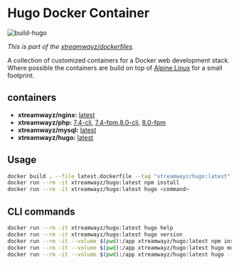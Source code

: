 # Hugo Docker Container

![build-hugo](https://github.com/xtreamwayz/dockerfiles/workflows/build-hugo/badge.svg)

_This is part of the [xtreamwayz/dockerfiles](https://github.com/xtreamwayz/dockerfiles)._

A collection of customized containers for a Docker web development stack. Where possible the containers are build on top of [Alpine Linux](http://alpinelinux.org/) for a small footprint.

## containers

- **xtreamwayz/nginx:** [latest](https://github.com/xtreamwayz/dockerfiles/blob/master/nginx/latest.dockerfile)
- **xtreamwayz/php:** [7.4-cli](https://github.com/xtreamwayz/dockerfiles/blob/master/php/7.4-cli.dockerfile), [7.4-fpm](https://github.com/xtreamwayz/dockerfiles/blob/master/php/7.4-fpm.dockerfile),[8.0-cli](https://github.com/xtreamwayz/dockerfiles/blob/master/php/8.0-cli.dockerfile), [8.0-fpm](https://github.com/xtreamwayz/dockerfiles/blob/master/php/8.0-fpm.dockerfile)
- **xtreamwayz/mysql:** [latest](https://github.com/xtreamwayz/dockerfiles/blob/master/mysql/latest.dockerfile)
- **xtreamwayz/hugo:** [latest](https://github.com/xtreamwayz/dockerfiles/blob/master/hugo/latest.dockerfile)

## Usage

```bash
docker build . --file latest.dockerfile --tag "xtreamwayz/hugo:latest" --cache-from "xtreamwayz/hugo:latest"
docker run --rm -it xtreamwayz/hugo:latest npm install
docker run --rm -it xtreamwayz/hugo:latest hugo <command>
```

## CLI commands

```bash
docker run --rm -it xtreamwayz/hugo:latest hugo help
docker run --rm -it xtreamwayz/hugo:latest hugo version
docker run --rm -it --volume $(pwd):/app xtreamwayz/hugo:latest npm install
docker run --rm -it --volume $(pwd):/app xtreamwayz/hugo:latest hugo mod init website
docker run --rm -it --volume $(pwd):/app xtreamwayz/hugo:latest hugo --gc --minify --enableGitInfo --environment production
```
